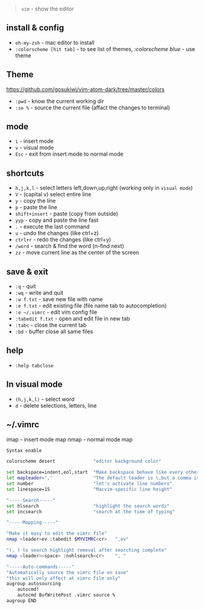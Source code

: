 > `vim` - show the editor

## install & config
- `oh-my-zsh` - mac editor to install
- `:colorscheme [hit tab]` - to see list of themes, *:colorscheme blue* - use theme

## Theme
https://github.com/gosukiwi/vim-atom-dark/tree/master/colors


- `:pwd` - know the current working dir
- `:so %` - source the current file (affact the changes to terminal)

## mode
- `i` - insert mode
- `v` - visual mode
- `Esc` - exit from insert mode to normal mode

## shortcuts
- `h,j,k,l` - select letters left,down,up,right (working only in `visual mode`)
- `V` - (capital v) select entire line
- `y` - copy the line
- `p` - paste the line
- `shift+insert` - paste (copy from outside)
- `yyp` - copy and paste the line fast
- `.` - execute the last command
- `u` - undo the changes (like ctrl+z)
- `ctrl+r` - redo the changes (like ctrl+y)
- `/word` - search & find the word (n-find next)
- `zz` - move current line as the center of the screen

## save & exit
- `:q` - quit
- `:wq` - write and quit
- `:w f.txt` - save new file with name
- `:e f.txt` - edit existing file (file name tab to autocompletion)
- `:e ~/.vimrc` - edit vim config file
- `:tabedit f.txt` - open and edit file in new tab
- `:tabc` - close the current tab
- `:bd` - buffer close all same files

## help
- `:help tabclose`

## In visual mode
- `(h,j,k,l)` - select word
- `d` - delete selections, letters, line

## ~/.vimrc
imap - insert mode map
nmap - normal mode map

```sh
Syntax enable

colorscheme desert				"editor background color"

set backspace=indent,eol,start 	"Make backspace behave like every other editor"
let mapleader=','				"The default leader is \,but a comma is much better"
set number						"let's activate line numbers"
set linespace=15				"Macvim-specific line height"

"-----Search-----"
set hlsearch 					"highlight the search words"
set incsearch					"search at the time of typing"

"-----Mapping-----"

"Make it easy to edit the vimrc file"
nmap <leader>ev :tabedit $MYVIMRC<cr>	",ev"

"(, ) to search highlight removal after searching complete"
nmap <leader><space> :nohlsearch<cr>	", "

"-----Auto-commands-----"
"Automatically source the vimrc file on save"
"this will only affect at vimrc file only"
augroup autosourcing
	autocmd!
	autocmd BufWritePost .vimrc source %
augroup END
```
